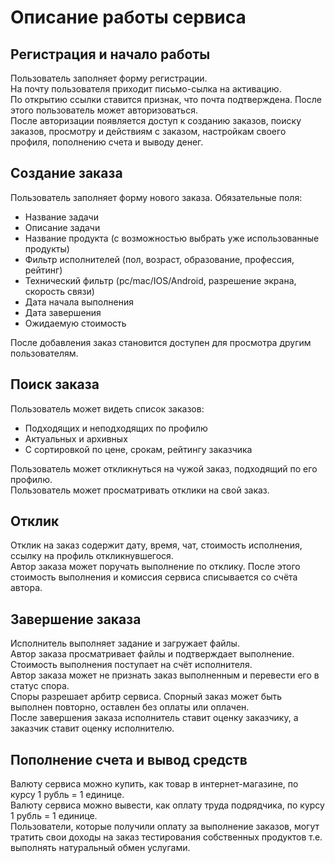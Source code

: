 # Описание работы сервиса

## Регистрация и начало работы

Пользователь заполняет форму регистрации.  
На почту пользователя приходит письмо-сылка на активацию.  
По открытию ссылки ставится признак, что почта подтверждена. После этого пользователь может авторизоваться.  
После авторизации появляется доступ к созданию заказов, поиску заказов, просмотру и действиям с заказом, настройкам своего профиля, пополнению счета и выводу денег.

## Создание заказа
Пользователь заполняет форму нового заказа.
Обязательные поля:
* Название задачи
* Описание задачи
* Название продукта (с возможностью выбрать уже использованные продукты)
* Фильтр исполнителей (пол, возраст, образование, профессия, рейтинг)
* Технический фильтр (pc/mac/IOS/Android, разрешение экрана, скорость связи)
* Дата начала выполнения
* Дата завершения
* Ожидаемую стоимость

После добавления заказ становится доступен для просмотра другим пользователям.

## Поиск заказа
Пользователь может видеть список заказов:
* Подходящих и неподходящих по профилю
* Актуальных и архивных
* С сортировкой по цене, срокам, рейтингу заказчика

Пользователь может откликнуться на чужой заказ, подходящий по его профилю.  
Пользователь может просматривать отклики на свой заказ.

## Отклик
Отклик на заказ содержит дату, время, чат, стоимость исполнения, ссылку на профиль откликнувшегося.  
Автор заказа может поручать выполнение по отклику. После этого стоимость выполнения и комиссия сервиса списывается со счёта автора.

## Завершение заказа
Исполнитель выполняет задание и загружает файлы.  
Автор заказа просматривает файлы и подтверждает выполнение. Стоимость выполнения поступает на счёт исполнителя.  
Автор заказа может не признать заказ выполненным и перевести его в статус спора.  
Споры разрешает арбитр сервиса. Спорный заказ может быть выполнен повторно, оставлен без оплаты или оплачен.  
После завершения заказа исполнитель ставит оценку заказчику, а заказчик ставит оценку исполнителю.

## Пополнение счета и вывод средств
Валюту сервиса можно купить, как товар в интернет-магазине, по курсу 1 рубль = 1 единице.  
Валюту сервиса можно вывести, как оплату труда подрядчика, по курсу 1 рубль = 1 единице.  
Пользователи, которые получили оплату за выполнение заказов, могут тратить свои доходы на заказ тестирования собственных продуктов т.е. выполнять натуральный обмен услугами.

